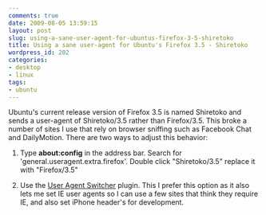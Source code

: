 ```yaml
---
comments: true
date: 2009-08-05 13:59:15
layout: post
slug: using-a-sane-user-agent-for-ubuntus-firefox-3-5-shiretoko
title: Using a sane user-agent for Ubuntu's Firefox 3.5 - Shiretoko
wordpress_id: 202
categories:
- desktop
- linux
tags:
- ubuntu
---
```


Ubuntu's current release version of Firefox 3.5 is named Shiretoko and sends a user-agent of Shiretoko/3.5 rather than Firefox/3.5. This broke a number of sites I use that rely on browser sniffing such as Facebook Chat and DailyMotion. There are two ways to adjust this behavior:

1) Type **about:config** in the address bar. Search for 'general.useragent.extra.firefox'. Double click "Shiretoko/3.5" replace it with "Firefox/3.5"

2) Use the [User Agent Switcher](https://addons.mozilla.org/en-US/firefox/addon/59) plugin. This I prefer this option as it also lets me set IE user agents so I can use a few sites that think they require IE, and also set iPhone header's for development.
